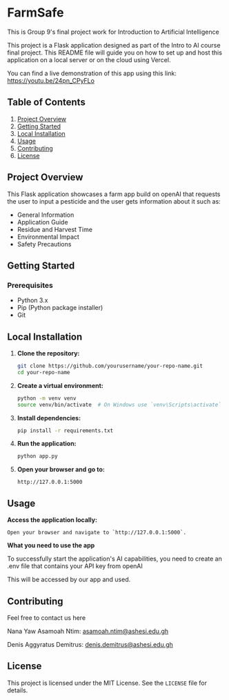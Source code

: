 # FarmSafe
This is Group 9's final project work for Introduction to Artificial Intelligence

This project is a Flask application designed as part of the Intro to AI course final project. This README file will guide you on how to set up and host this application on a local server or on the cloud using Vercel.

You can find a live demonstration of this app using this link: https://youtu.be/24pn_CPyFLo

## Table of Contents

1. [Project Overview](#project-overview)
2. [Getting Started](#getting-started)
3. [Local Installation](#local-installation)
4. [Usage](#usage)
5. [Contributing](#contributing)
6. [License](#license)

## Project Overview

This Flask application showcases a farm app build on openAI that requests the user to input a pesticide
and the user gets information about it such as:
- General Information
- Application Guide
- Residue and Harvest Time
- Environmental Impact
- Safety Precautions

## Getting Started

### Prerequisites

- Python 3.x
- Pip (Python package installer)
- Git

## Local Installation

1. **Clone the repository:**

    ```sh
    git clone https://github.com/yourusername/your-repo-name.git
    cd your-repo-name
    ```

2. **Create a virtual environment:**

    ```sh
    python -m venv venv
    source venv/bin/activate  # On Windows use `venv\Scripts\activate`
    ```

3. **Install dependencies:**

    ```sh
    pip install -r requirements.txt
    ```

4. **Run the application:**

    ```sh
    python app.py
    ```

5. **Open your browser and go to:**

    ```
    http://127.0.0.1:5000
    ```

## Usage

 **Access the application locally:**

    Open your browser and navigate to `http://127.0.0.1:5000`.

**What you need to use the app**

To successfully start the application's AI capabilities, you
need to create an .env file that contains your API key from openAI

This will be accessed by our app and used.

## Contributing

Feel free to contact us here

Nana Yaw Asamoah Ntim: asamoah.ntim@ashesi.edu.gh

Denis Aggyratus Demitrus: denis.demitrus@ashesi.edu.gh

## License

This project is licensed under the MIT License. See the `LICENSE` file for details.

